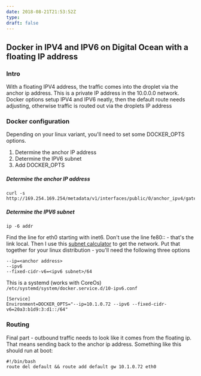 ```yaml
---
date: 2018-08-21T21:53:52Z
type: 
draft: false
---
```

## Docker in IPV4 and IPV6 on Digital Ocean with a floating IP address

### Intro
With a floating IPV4 address, the traffic comes into the droplet via the anchor ip address.  This is a private IP address in the 10.0.0.0 network.
Docker options setup IPV4 and IPV6 neatly, then the default route needs adjusting, otherwise traffic is routed out via the droplets IP address

### Docker configuration
Depending on your linux variant, you'll need to set some DOCKER_OPTS options.  
1. Determine the anchor IP address
2. Determine the IPV6 subnet
3. Add DOCKER_OPTS

##### Determine the anchor IP address
```
curl -s http://169.254.169.254/metadata/v1/interfaces/public/0/anchor_ipv4/gateway
```

##### Determine the IPV6 subnet
```
ip -6 addr
```
Find the line for eth0 starting with inet6.  Don't use the line fe80:: - that's the link local.  Then I use this [subnet calculator](http://www.gestioip.net/cgi-bin/subnet_calculator.cgi) to get the network.
Put that together for your linux distribution - you'll need the following three options
```
--ip=<anchor address>
--ipv6
--fixed-cidr-v6=<ipv6 subnet>/64
```
This is a systemd (works with CoreOs)  `/etc/systemd/system/docker.service.d/10-ipv6.conf`
```
[Service]
Environment=DOCKER_OPTS="--ip=10.1.0.72 --ipv6 --fixed-cidr-v6=20a3:b1d9:3:d1::/64"
```

### Routing
Final part - outbound traffic needs to look like it comes from the floating ip.  That means sending back to the anchor ip address.  Something like this should run at boot:
```
#!/bin/bash
route del default && route add default gw 10.1.0.72 eth0
```

